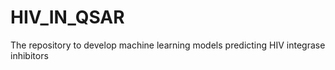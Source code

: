 # HIV_IN_QSAR
The repository to develop machine learning models predicting HIV integrase inhibitors
